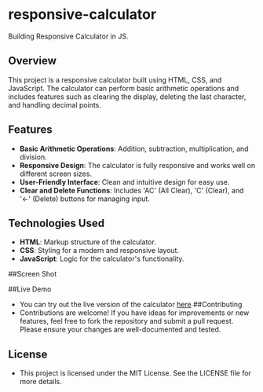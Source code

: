 # responsive-calculator
Building Responsive Calculator in JS.
## Overview
This project is a responsive calculator built using HTML, CSS, and JavaScript. The calculator can perform basic arithmetic operations and includes features such as clearing the display, deleting the last character, and handling decimal points.

## Features
- **Basic Arithmetic Operations**: Addition, subtraction, multiplication, and division.
- **Responsive Design**: The calculator is fully responsive and works well on different screen sizes.
- **User-Friendly Interface**: Clean and intuitive design for easy use.
- **Clear and Delete Functions**: Includes 'AC' (All Clear), 'C' (Clear), and '←' (Delete) buttons for managing input.

## Technologies Used
- **HTML**: Markup structure of the calculator.
- **CSS**: Styling for a modern and responsive layout.
- **JavaScript**: Logic for the calculator's functionality.

##Screen Shot

##Live Demo
- You can try out the live version of the calculator <a href="[http://https://664f50be123037050358fdb7--spectacular-cascaron-7f2b3a.netlify.app" target="_blank">here</a>
##Contributing
- Contributions are welcome! If you have ideas for improvements or new features, feel free to fork the repository and submit a pull request. Please ensure your changes are well-documented and tested.

## License
- This project is licensed under the MIT License. See the LICENSE file for more details.
